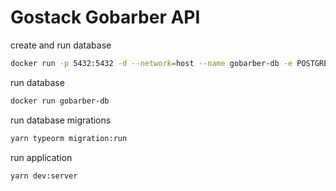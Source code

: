 # Gostack Gobarber API

create and run database
```bash
docker run -p 5432:5432 -d --network=host --name gobarber-db -e POSTGRES_DB=gostack_gobarber -e POSTGRES_USER=postgres -e POSTGRES_PASSWORD=postgres postgres:latest
```

run database
```bash
docker run gobarber-db
```

run database migrations
```bash
yarn typeorm migration:run
```

run application
```bash
yarn dev:server
```
